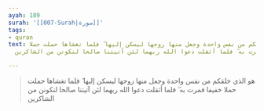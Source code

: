 ```yaml
---
ayah: 189
surah: '[[007-Surah|سورة]]'
tags:
- quran
text: هو الذي خلقكم من نفس واحدة وجعل منها زوجها ليسكن إليها ۖ فلما تغشاها حملت حملا
  خفيفا فمرت به ۖ فلما أثقلت دعوا الله ربهما لئن آتيتنا صالحا لنكونن من الشاكرين

---
```

> هو الذي خلقكم من نفس واحدة وجعل منها زوجها ليسكن إليها ۖ فلما تغشاها حملت حملا خفيفا فمرت به ۖ فلما أثقلت دعوا الله ربهما لئن آتيتنا صالحا لنكونن من الشاكرين
